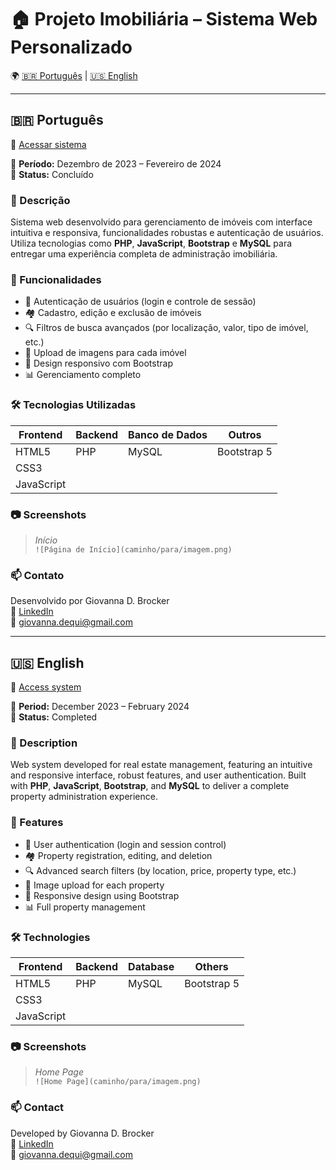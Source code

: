 # 🏠 Projeto Imobiliária – Sistema Web Personalizado

🌍 [🇧🇷 Português](#-português) | [🇺🇸 English](#-english)

---

## 🇧🇷 Português

🔗 [Acessar sistema](https://conquisteimoveisrs.com.br/view/index.php)

📅 **Período:** Dezembro de 2023 – Fevereiro de 2024  
💼 **Status:** Concluído

### 📌 Descrição

Sistema web desenvolvido para gerenciamento de imóveis com interface intuitiva e responsiva, funcionalidades robustas e autenticação de usuários. Utiliza tecnologias como **PHP**, **JavaScript**, **Bootstrap** e **MySQL** para entregar uma experiência completa de administração imobiliária.

### 🚀 Funcionalidades

- 🔐 Autenticação de usuários (login e controle de sessão)
- 🏘️ Cadastro, edição e exclusão de imóveis
- 🔍 Filtros de busca avançados (por localização, valor, tipo de imóvel, etc.)
- 📸 Upload de imagens para cada imóvel
- 📱 Design responsivo com Bootstrap
- 📊 Gerenciamento completo

### 🛠️ Tecnologias Utilizadas

| Frontend      | Backend | Banco de Dados | Outros        |
|---------------|---------|----------------|----------------|
| HTML5         | PHP     | MySQL          | Bootstrap 5    |
| CSS3          |         |                |                |
| JavaScript    |         |                |                |

### 📷 Screenshots

> *Início*  
> `![Página de Início](caminho/para/imagem.png)`

### 📫 Contato

Desenvolvido por Giovanna D. Brocker  
🔗 [LinkedIn](https://www.linkedin.com/in/giovanna-dequi)  
📧 giovanna.dequi@gmail.com

---

## 🇺🇸 English

🔗 [Access system](https://conquisteimoveisrs.com.br/view/index.php)

📅 **Period:** December 2023 – February 2024  
💼 **Status:** Completed

### 📌 Description

Web system developed for real estate management, featuring an intuitive and responsive interface, robust features, and user authentication. Built with **PHP**, **JavaScript**, **Bootstrap**, and **MySQL** to deliver a complete property administration experience.

### 🚀 Features

- 🔐 User authentication (login and session control)
- 🏘️ Property registration, editing, and deletion
- 🔍 Advanced search filters (by location, price, property type, etc.)
- 📸 Image upload for each property
- 📱 Responsive design using Bootstrap
- 📊 Full property management

### 🛠️ Technologies

| Frontend      | Backend | Database | Others         |
|---------------|---------|----------|----------------|
| HTML5         | PHP     | MySQL    | Bootstrap 5    |
| CSS3          |         |          |                |
| JavaScript    |         |          |                |

### 📷 Screenshots

> *Home Page*  
> `![Home Page](caminho/para/imagem.png)`

### 📫 Contact

Developed by Giovanna D. Brocker  
🔗 [LinkedIn](https://www.linkedin.com/in/giovanna-dequi)  
📧 giovanna.dequi@gmail.com
